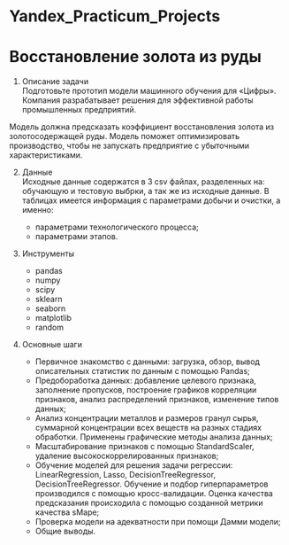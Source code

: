 # Yandex_Practicum_Projects
# Восстановление золота из руды

1. Описание задачи  
Подготовьте прототип модели машинного обучения для «Цифры». Компания разрабатывает решения для эффективной работы промышленных предприятий.

Модель должна предсказать коэффициент восстановления золота из золотосодержащей руды. 
Модель поможет оптимизировать производство, чтобы не запускать предприятие с убыточными характеристиками.
  
2. Данные  
Исходные данные содержатся в 3 csv файлах, разделенных на: обучающую и тестовую выбрки, а так же из исходные данные.
В таблицах имеется информация с параметрами добычи и очистки, а именно:
   - параметрами технологического процесса;
   - параметрами этапов.

3. Инструменты  
   - pandas
   - numpy
   - scipy
   - sklearn
   - seaborn
   - matplotlib
   - random
    
4. Основные шаги  
   - Первичное знакомство с данными: загрузка, обзор, вывод описательных статистик по данным с помощью Pandas;
   - Предобоработка данных: добавление целевого признака, заполнение пропусков, построение графиков корреляции признаков, анализ распределений признаков, изменение типов данных;
   - Анализ концентрации металлов и размеров гранул сырья, суммарной концентрации всех веществ на разных стадиях обработки. Применены графические методы анализа данных;
   - Масштабирование признаков с помощью StandardScaler, удаление высокоскоррелированных признаков;
   - Обучение моделей для решения задачи регрессии: LinearRegression, Lasso, DecisionTreeRegressor, DecisionTreeRegressor. Обучение и подбор гиперпараметров производился с помощью кросс-валидации. Оценка качества предсказания происходила с помощью созданной метрики качества sMape;
   - Проверка модели на адекватности при помощи Дамми модели;
   - Общие выводы.
